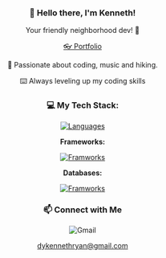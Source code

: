 <div align="center">

### 👋 Hello there, I'm Kenneth!

Your friendly neighborhood dev! 🐛

[👓 Portfolio](https://dykennethryan.com)

🌱 Passionate about coding, music and hiking.

⌨️ Always leveling up my coding skills


###  💻 My Tech Stack:
[![Languages](https://skillicons.dev/icons?i=js,ts,php,html,css,tailwind)](https://skillicons.dev)

**Frameworks:**

[![Framworks](https://skillicons.dev/icons?i=next,react,laravel,vue,svelte)](https://skillicons.dev)

**Databases:**

[![Framworks](https://skillicons.dev/icons?i=mysql,postgres,mongodb,firebase)](https://skillicons.dev)


### 📫 Connect with Me
  
![Gmail](https://skillicons.dev/icons?i=gmail)

 dykennethryan@gmail.com

